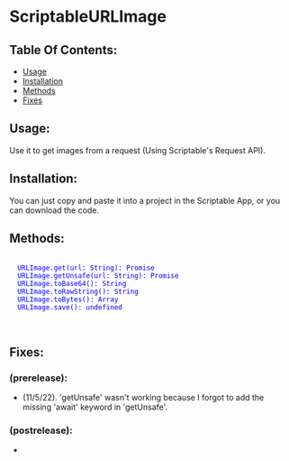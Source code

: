 <body>
 <h1> ScriptableURLImage </h1>
 <h2> Table Of Contents: </h2>
 <ul>
  <li><a href="#-Usage-">Usage</a></li>
  <li><a href="#-Installation-">Installation</a></li>
  <li><a href="#-Methods-">Methods</a></li>
  <li><a href="#-Fixes-">Fixes</a></li>
 </ul>
 <h2> Usage: </h2>
  <p> Use it to get images from a request (Using Scriptable's Request API). </p>
 <h2> Installation: </h2>
  <p> You can just copy and paste it into a project in the Scriptable App, or you can download the code. </p>
 <h2> Methods: </h2>
 <pre language="javascript">
  <code language="javascript" style="color:blue">
  URLImage.get(url: String): Promise<TResult>
  URLImage.getUnsafe(url: String): Promise<TResult> 
  URLImage.toBase64(): String
  URLImage.toRawString(): String
  URLImage.toBytes(): Array<number>
  URLImage.save(): undefined
  </code>
 </pre>
 <h2> Fixes: </h2>
  <h3> (prerelease): </h3>
   <ul>
    <li> (11/5/22). 'getUnsafe' wasn't working because I forgot to add the missing 'await' keyword in 'getUnsafe'. </li>
   </ul>
  <h3> (postrelease): </h3>
   <ul>
    <li> </li>
   </ul>
</body>
